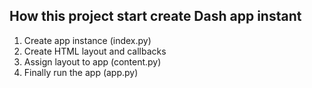 ## How this project start create Dash app instant
1. Create app instance (index.py)
2. Create HTML layout and callbacks
3. Assign layout to app (content.py)
4. Finally run the app (app.py)
